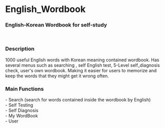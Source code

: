 # English_Wordbook
<h3>English-Korean Wordbook for self-study</h3><br>

<h3>Description</h3><n>
1000 useful English words with Korean meaning contained wordbook. Has several menus such as searching , self English test, 5-Level self_diagnosis check, user's own wordbook. Making it easier for users to memorize and keep the words that they might get it wrong often. 
<br>


<h3>Main Functions</h3><n>
  - Search (search for words contained inside the wordbook by English)<br>
  - Self Testing<br>
  - Self Diagnosis<br>
  - My WordBook<br>
  - User
